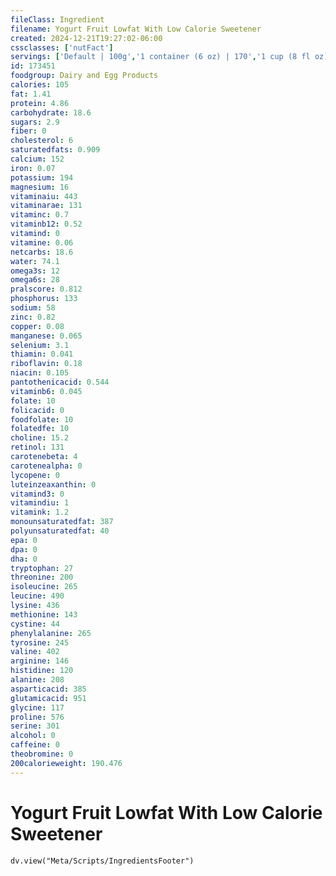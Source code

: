 ```yaml
---
fileClass: Ingredient
filename: Yogurt Fruit Lowfat With Low Calorie Sweetener
created: 2024-12-21T19:27:02-06:00
cssclasses: ['nutFact']
servings: ['Default | 100g','1 container (6 oz) | 170','1 cup (8 fl oz) | 245','1 container (8 oz) | 227']
id: 173451
foodgroup: Dairy and Egg Products
calories: 105
fat: 1.41
protein: 4.86
carbohydrate: 18.6
sugars: 2.9
fiber: 0
cholesterol: 6
saturatedfats: 0.909
calcium: 152
iron: 0.07
potassium: 194
magnesium: 16
vitaminaiu: 443
vitaminarae: 131
vitaminc: 0.7
vitaminb12: 0.52
vitamind: 0
vitamine: 0.06
netcarbs: 18.6
water: 74.1
omega3s: 12
omega6s: 28
pralscore: 0.812
phosphorus: 133
sodium: 58
zinc: 0.82
copper: 0.08
manganese: 0.065
selenium: 3.1
thiamin: 0.041
riboflavin: 0.18
niacin: 0.105
pantothenicacid: 0.544
vitaminb6: 0.045
folate: 10
folicacid: 0
foodfolate: 10
folatedfe: 10
choline: 15.2
retinol: 131
carotenebeta: 4
carotenealpha: 0
lycopene: 0
luteinzeaxanthin: 0
vitamind3: 0
vitamindiu: 1
vitamink: 1.2
monounsaturatedfat: 387
polyunsaturatedfat: 40
epa: 0
dpa: 0
dha: 0
tryptophan: 27
threonine: 200
isoleucine: 265
leucine: 490
lysine: 436
methionine: 143
cystine: 44
phenylalanine: 265
tyrosine: 245
valine: 402
arginine: 146
histidine: 120
alanine: 208
asparticacid: 385
glutamicacid: 951
glycine: 117
proline: 576
serine: 301
alcohol: 0
caffeine: 0
theobromine: 0
200calorieweight: 190.476
---
```


# Yogurt Fruit Lowfat With Low Calorie Sweetener

```dataviewjs
dv.view("Meta/Scripts/IngredientsFooter")
```